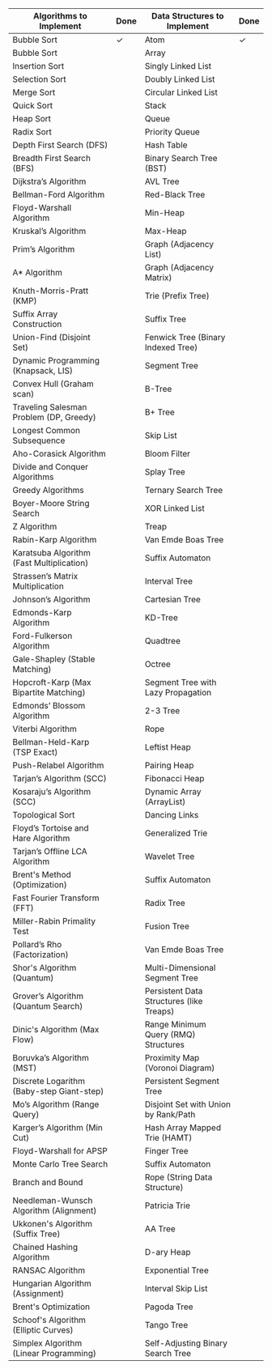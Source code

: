 | Algorithms to Implement                  | Done  | Data Structures to Implement             | Done  |
|------------------------------------------|-------|------------------------------------------|-------|
| Bubble Sort                              |   ✓   | Atom                                    |   ✓   |
| Bubble Sort                              |       | Array                                    |       |
| Insertion Sort                           |       | Singly Linked List                       |       |
| Selection Sort                           |       | Doubly Linked List                       |       |
| Merge Sort                               |       | Circular Linked List                     |       |
| Quick Sort                               |       | Stack                                    |       |
| Heap Sort                                |       | Queue                                    |       |
| Radix Sort                               |       | Priority Queue                           |       |
| Depth First Search (DFS)                 |       | Hash Table                               |       |
| Breadth First Search (BFS)               |       | Binary Search Tree (BST)                 |       |
| Dijkstra’s Algorithm                     |       | AVL Tree                                 |       |
| Bellman-Ford Algorithm                   |       | Red-Black Tree                           |       |
| Floyd-Warshall Algorithm                 |       | Min-Heap                                 |       |
| Kruskal’s Algorithm                      |       | Max-Heap                                 |       |
| Prim’s Algorithm                         |       | Graph (Adjacency List)                   |       |
| A* Algorithm                             |       | Graph (Adjacency Matrix)                 |       |
| Knuth-Morris-Pratt (KMP)                 |       | Trie (Prefix Tree)                       |       |
| Suffix Array Construction                |       | Suffix Tree                              |       |
| Union-Find (Disjoint Set)                |       | Fenwick Tree (Binary Indexed Tree)       |       |
| Dynamic Programming (Knapsack, LIS)      |       | Segment Tree                             |       |
| Convex Hull (Graham scan)                |       | B-Tree                                   |       |
| Traveling Salesman Problem (DP, Greedy)  |       | B+ Tree                                  |       |
| Longest Common Subsequence               |       | Skip List                                |       |
| Aho-Corasick Algorithm                   |       | Bloom Filter                             |       |
| Divide and Conquer Algorithms            |       | Splay Tree                               |       |
| Greedy Algorithms                        |       | Ternary Search Tree                      |       |
| Boyer-Moore String Search                |       | XOR Linked List                          |       |
| Z Algorithm                              |       | Treap                                    |       |
| Rabin-Karp Algorithm                     |       | Van Emde Boas Tree                       |       |
| Karatsuba Algorithm (Fast Multiplication)|       | Suffix Automaton                         |       |
| Strassen’s Matrix Multiplication         |       | Interval Tree                            |       |
| Johnson’s Algorithm                      |       | Cartesian Tree                           |       |
| Edmonds-Karp Algorithm                   |       | KD-Tree                                  |       |
| Ford-Fulkerson Algorithm                 |       | Quadtree                                 |       |
| Gale-Shapley (Stable Matching)           |       | Octree                                   |       |
| Hopcroft-Karp (Max Bipartite Matching)   |       | Segment Tree with Lazy Propagation       |       |
| Edmonds’ Blossom Algorithm               |       | 2-3 Tree                                 |       |
| Viterbi Algorithm                        |       | Rope                                     |       |
| Bellman-Held-Karp (TSP Exact)            |       | Leftist Heap                             |       |
| Push-Relabel Algorithm                   |       | Pairing Heap                             |       |
| Tarjan’s Algorithm (SCC)                 |       | Fibonacci Heap                           |       |
| Kosaraju’s Algorithm (SCC)               |       | Dynamic Array (ArrayList)                |       |
| Topological Sort                         |       | Dancing Links                            |       |
| Floyd’s Tortoise and Hare Algorithm      |       | Generalized Trie                         |       |
| Tarjan’s Offline LCA Algorithm           |       | Wavelet Tree                             |       |
| Brent's Method (Optimization)            |       | Suffix Automaton                         |       |
| Fast Fourier Transform (FFT)             |       | Radix Tree                               |       |
| Miller-Rabin Primality Test              |       | Fusion Tree                              |       |
| Pollard’s Rho (Factorization)            |       | Van Emde Boas Tree                       |       |
| Shor's Algorithm (Quantum)               |       | Multi-Dimensional Segment Tree           |       |
| Grover’s Algorithm (Quantum Search)      |       | Persistent Data Structures (like Treaps) |       |
| Dinic's Algorithm (Max Flow)             |       | Range Minimum Query (RMQ) Structures     |       |
| Boruvka’s Algorithm (MST)                |       | Proximity Map (Voronoi Diagram)          |       |
| Discrete Logarithm (Baby-step Giant-step)|       | Persistent Segment Tree                  |       |
| Mo’s Algorithm (Range Query)             |       | Disjoint Set with Union by Rank/Path     |       |
| Karger’s Algorithm (Min Cut)             |       | Hash Array Mapped Trie (HAMT)            |       |
| Floyd-Warshall for APSP                  |       | Finger Tree                              |       |
| Monte Carlo Tree Search                  |       | Suffix Automaton                         |       |
| Branch and Bound                         |       | Rope (String Data Structure)             |       |
| Needleman-Wunsch Algorithm (Alignment)   |       | Patricia Trie                            |       |
| Ukkonen's Algorithm (Suffix Tree)        |       | AA Tree                                  |       |
| Chained Hashing Algorithm                |       | D-ary Heap                               |       |
| RANSAC Algorithm                         |       | Exponential Tree                         |       |
| Hungarian Algorithm (Assignment)         |       | Interval Skip List                       |       |
| Brent's Optimization                     |       | Pagoda Tree                              |       |
| Schoof's Algorithm (Elliptic Curves)     |       | Tango Tree                               |       |
| Simplex Algorithm (Linear Programming)   |       | Self-Adjusting Binary Search Tree        |       |
